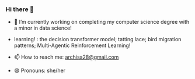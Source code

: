 ### Hi there 👋


- 🔭 I’m currently working on completing my computer science degree with a minor in data science!
- learning! : the decision transformer model; tatting lace; bird migration patterns; Multi-Agentic Reinforcement Learning!

- 📫 How to reach me: archisa28@gmail.com
- 😄 Pronouns: she/her

